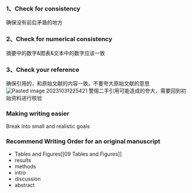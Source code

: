 ### 1、Check for consistency
确保没有前后矛盾的地方

### 2、Check for numerical consistency
摘要中的数字&图表&文本中的数字应该一致

### 3、Check your reference
确保引用的，和原始文献的内容一致。不要夸大原始文献的意思
	![Pasted image 20231031225421](https://peiyihan-1324725457.cos.ap-beijing.myqcloud.com/Obsidian/202403041107974.png?imageSlim)
警惕二手引用可能造成的夸大，需要回到初始资料进行核验


### Making writing easier
Break into small and realistic goals


### Recommend Writing Order for an original manuscript
- Tables and Figures[[09 Tables and Figures]]
- results
- methods
- intro
- discussion
- abstract


